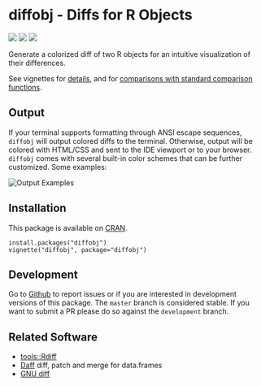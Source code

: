 # diffobj - Diffs for R Objects

[![](https://travis-ci.org/brodieG/diffobj.svg?branch=master)](https://travis-ci.org/brodieG/diffobj)
[![](https://codecov.io/github/brodieG/diffobj/coverage.svg?branch=master)](https://codecov.io/github/brodieG/diffobj?branch=master)
[![](http://www.r-pkg.org/badges/version/diffobj)](https://cran.r-project.org/package=diffobj)

Generate a colorized diff of two R objects for an intuitive visualization of their differences.

See vignettes for [details](http://htmlpreview.github.io/?https://raw.githubusercontent.com/brodieG/diffobj/master/inst/doc/diffobj.html), and for [comparisons with standard comparison functions](http://htmlpreview.github.io/?https://raw.githubusercontent.com/brodieG/diffobj/master/inst/doc/metacomp.html).

## Output

If your terminal supports formatting through ANSI escape sequences, `diffobj` will output colored diffs to the terminal.  Otherwise, output will be colored with HTML/CSS and sent to the IDE viewport or to your browser.  `diffobj` comes with several built-in color schemes that can be further customized.  Some examples:

![Output Examples](https://raw.githubusercontent.com/brodieG/diffobj/master/cliandrstudio.png)

## Installation

This package is available on [CRAN](https://cran.r-project.org/package=diffobj).

```
install.packages("diffobj")
vignette("diffobj", package="diffobj")
```

## Development

Go to [Github](https://github.com/brodieG/diffobj) to report issues or if you
are interested in development versions of this package.  The `master` branch is
considered stable.  If you want to submit a PR please do so against the
`development` branch.

## Related Software

* [tools::Rdiff](https://stat.ethz.ch/R-manual/R-devel/library/tools/html/Rdiff.html)
* [Daff](https://cran.r-project.org/package=daff) diff, patch and merge for data.frames
* [GNU diff](https://www.gnu.org/software/diffutils)


